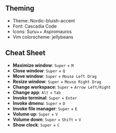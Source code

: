 ## Theming
* Theme: Nordic-bluish-accent
* Font: Cascadia Code
* Icons: Suru++ Aspromauros
* Vim colorscheme: jellybeans

## Cheat Sheet
* **Maximize window**: `Super` + `M`
* **Close window**: `Super` + `Q`
* **Move window**: `Super` + `Mouse Left Drag`
* **Resize window**: `Super` + `Mouse Right Drag`
* **Change workspace**: `Super` + `Arrow Left/Right`
* **Change app**: `Alt` + `Tab`
* **Invoke terminal**: `Super` + `Enter`
* **Invoke dmenu**: `Super` + `D`
* **Invoke file manager**: `Super` + `E`
* **Volume up**: `Super` + `V`
* **Volume down**: `Super` + `Shift` + `V`
* **Show clock**: `Super` + `C`

